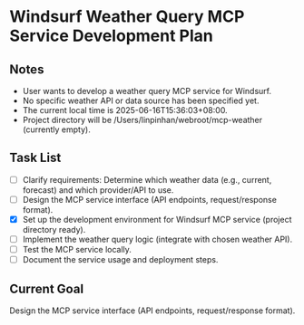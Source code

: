 # Windsurf Weather Query MCP Service Development Plan

## Notes
- User wants to develop a weather query MCP service for Windsurf.
- No specific weather API or data source has been specified yet.
- The current local time is 2025-06-16T15:36:03+08:00.
- Project directory will be /Users/linpinhan/webroot/mcp-weather (currently empty).

## Task List
- [ ] Clarify requirements: Determine which weather data (e.g., current, forecast) and which provider/API to use.
- [ ] Design the MCP service interface (API endpoints, request/response format).
- [x] Set up the development environment for Windsurf MCP service (project directory ready).
- [ ] Implement the weather query logic (integrate with chosen weather API).
- [ ] Test the MCP service locally.
- [ ] Document the service usage and deployment steps.

## Current Goal
Design the MCP service interface (API endpoints, request/response format).